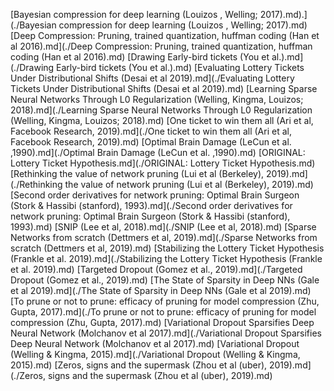 
[Bayesian compression for deep learning (Louizos , Welling; 2017).md).](./Bayesian compression for deep learning (Louizos , Welling; 2017).md)
[Deep Compression: Pruning, trained quantization, huffman coding (Han et al 2016).md](./Deep Compression: Pruning, trained quantization, huffman coding (Han et al 2016).md)
[Drawing Early-bird tickets (You et al.).md](./Drawing Early-bird tickets (You et al.).md)
[Evaluating Lottery Tickets Under Distributional Shifts (Desai et al 2019).md](./Evaluating Lottery Tickets Under Distributional Shifts (Desai et al 2019).md)
[Learning Sparse Neural Networks Through L0 Regularization (Welling, Kingma, Louizos; 2018).md](./Learning Sparse Neural Networks Through L0 Regularization (Welling, Kingma, Louizos; 2018).md)
[One ticket to win them all (Ari et al, Facebook Research, 2019).md](./One ticket to win them all (Ari et al, Facebook Research, 2019).md)
[Optimal Brain Damage (LeCun et al. ,1990).md](./Optimal Brain Damage (LeCun et al. ,1990).md)
[ORIGINAL: Lottery Ticket Hypothesis.md](./ORIGINAL: Lottery Ticket Hypothesis.md)
[Rethinking the value of network pruning (Lui et al (Berkeley), 2019).md](./Rethinking the value of network pruning (Lui et al (Berkeley), 2019).md)
[Second order derivatives for network pruning: Optimal Brain Surgeon (Stork & Hassibi (stanford), 1993).md](./Second order derivatives for network pruning: Optimal Brain Surgeon (Stork & Hassibi (stanford), 1993).md)
[SNIP (Lee et al, 2018).md](./SNIP (Lee et al, 2018).md)
[Sparse Networks from scratch (Dettmers et al, 2019).md](./Sparse Networks from scratch (Dettmers et al, 2019).md)
[Stabilizing the Lottery Ticket Hypothesis (Frankle et al. 2019).md](./Stabilizing the Lottery Ticket Hypothesis (Frankle et al. 2019).md)
[Targeted Dropout (Gomez et al., 2019).md](./Targeted Dropout (Gomez et al., 2019).md)
[The State of Sparsity in Deep NNs (Gale et al 2019).md](./The State of Sparsity in Deep NNs (Gale et al 2019).md)
[To prune or not to prune: efficacy of pruning for model compression (Zhu, Gupta, 2017).md](./To prune or not to prune: efficacy of pruning for model compression (Zhu, Gupta, 2017).md)
[Variational Dropout Sparsifies Deep Neural Network (Molchanov et al 2017).md](./Variational Dropout Sparsifies Deep Neural Network (Molchanov et al 2017).md)
[Variational Dropout (Welling & Kingma, 2015).md](./Variational Dropout (Welling & Kingma, 2015).md)
[Zeros, signs and the supermask (Zhou et al (uber), 2019).md](./Zeros, signs and the supermask (Zhou et al (uber), 2019).md)
